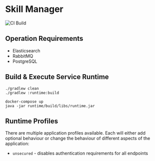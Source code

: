 # Skill Manager

![CI Build](https://github.com/nt-ca-aqe/skill-manager/workflows/CI%20Build/badge.svg)

## Operation Requirements

- Elasticsearch
- RabbitMQ
- PostgreSQL

## Build & Execute Service Runtime

```
./gradlew clean
./gradlew :runtime:build

docker-compose up
java -jar runtime/build/libs/runtime.jar
```

## Runtime Profiles

There are multiple application profiles available. Each will either add optional
behaviour or change the behaviour of different aspects of the application:

- `unsecured` - disables authentication requirements for all endpoints 
